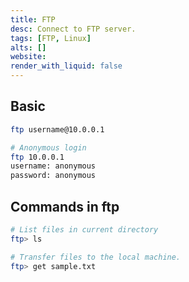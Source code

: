 ```yaml
---
title: FTP
desc: Connect to FTP server.
tags: [FTP, Linux]
alts: []
website:
render_with_liquid: false
---
```


## Basic

```sh
ftp username@10.0.0.1

# Anonymous login
ftp 10.0.0.1 
username: anonymous
password: anonymous
```

## Commands in ftp

```sh
# List files in current directory
ftp> ls

# Transfer files to the local machine.
ftp> get sample.txt
```